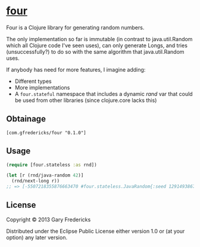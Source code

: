 # [four](http://xkcd.com/221/)

Four is a Clojure library for generating random numbers.

The only implementation so far is immutable (in contrast to
java.util.Random which all Clojure code I've seen uses), can only
generate Longs, and tries (unsuccessfully?) to do so with the same
algorithm that java.util.Random uses.

If anybody has need for more features, I imagine adding:

- Different types
- More implementations
- A `four.stateful` namespace that includes a dynamic *rand* var
  that could be used from other libraries (since clojure.core lacks
  this)

## Obtainage

`[com.gfredericks/four "0.1.0"]`

## Usage

```clojure
(require [four.stateless :as rnd])

(let [r (rnd/java-random 42)]
  (rnd/next-long r))
;; => [-5507218355876663470 #four.stateless.JavaRandom{:seed 129149386787357}]
```

## License

Copyright © 2013 Gary Fredericks

Distributed under the Eclipse Public License either version 1.0 or (at
your option) any later version.
